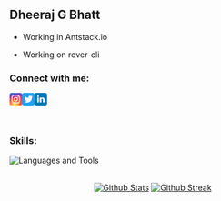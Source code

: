 ## Dheeraj G Bhatt



-  Working in Antstack.io 

-  Working on rover-cli

### Connect with me:


[<img align="left" width="22" alt="Instagram" src="https://raw.githubusercontent.com/edent/SuperTinyIcons/master/images/svg/instagram.svg">](https://www.instagram.com/dheerajgbhat)

[<img align="left" width="22" alt="Twitter" src="https://raw.githubusercontent.com/edent/SuperTinyIcons/master/images/svg/twitter.svg">](https://twitter.com/DheerajGBhatt96)
[<img align="left" width="22" alt="LinkedIn" src="https://raw.githubusercontent.com/edent/SuperTinyIcons/master/images/svg/linkedin.svg">](https://www.linkedin.com/in/dheeraj-bhatt-85023a130)

<br>

<br>
<br>



### Skills:

![Languages and Tools](https://skillicons.dev/icons?i=js,ts,aws,dynamodb,mysql,py,django,git,github,githubactions,vscode,nodejs,java,go)
<br>
<br>


<p align="center">
    <a href="https://github.com/lutfilahdzaky"><img width="48%" alt="Github Stats" src="https://github-readme-stats.vercel.app/api?username=DheerajGBhatt&theme=dark&show_icons=true&hide_border=true"></a>
    <a href="https://github.com/lutfilahdzaky"><img width="48%" alt="Github Streak" src="https://github-readme-streak-stats.herokuapp.com?user=DheerajGBhatt&theme=dark&hide_border=true"></a>
</p>

